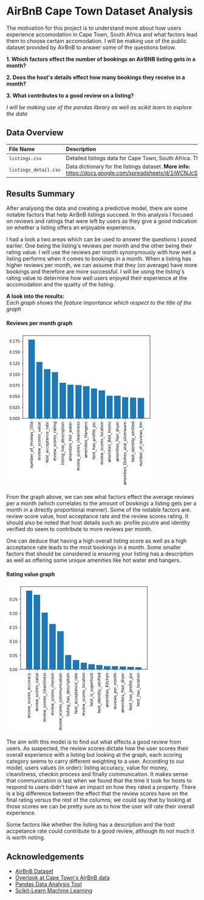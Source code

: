 # AirBnB Cape Town Dataset Analysis

The motivation for this project is to understand more about how users experience accomodation in Cape Town, South Africa and what factors lead them to choose certain accomodation. I will be making use of the public dataset provided by AirBnB to answer some of the questions below.

**1. Which factors effect the number of bookings an AirBNB listing gets in a month?**

**2. Does the host's details effect how many bookings they receive in a month?**

**3. What contributes to a good review on a listing?**

_I will be making use of the pandas library as well as scikit learn to explore the data_

## Data Overview

| File Name             | Description                                                                                                                                                      |
| :-------------------- | :--------------------------------------------------------------------------------------------------------------------------------------------------------------- |
| `listings.csv`        | Detailed listings data for Cape Town, South Africa. This is the primary dataset used.                                                                            |
| `listings_detail.csv` | Data dictionary for the listings dataset. **More info:** https://docs.google.com/spreadsheets/d/1iWCNJcSutYqpULSQHlNyGInUvHg2BoUGoNRIGa6Szc4/edit#gid=1322284596 |

## Results Summary

After analysing the data and creating a predictive model, there are some notable factors that help AirBnB listings succeed. In this analysis I focused on reviews and ratings that were left by users as they give a good indication on whether a listing offers an enjoyable experience.

I had a look a two areas which can be used to answer the questions I posed earlier. One being the listing's reviews per month and the other being their rating value. I will use the reviews per month synonymously with how well a listing performs when it comes to bookings in a month. When a listing has higher reviews per month, we can assume that they (on average) have more bookings and therefore are more successful. I will be using the listing's rating value to determine how well users enjoyed their experience at the accomodation and the quality of the listing.

**A look into the results:**\
_Each graph shows the feature importance which respect to the title of the graph_

#### Reviews per month graph

![Feature scores for Listing Reviews per Month](graphs/output_41_0.jpg)

From the graph above, we can see what factors effect the average reviews per a month (which correlates to the amount of bookings a listing gets per a month in a directly proportional manner). Some of the notable factors are: review score value, host acceptance rate and the review scores rating. It should also be noted that host details such as: profile picutre and identity verified do seem to contribute to more reviews per month.

One can deduce that having a high overall listing score as well as a high acceptance rate leads to the most bookings in a month. Some smaller factors that should be considered is ensuring your listing has a description as well as offering some unique amenities like hot water and hangers.

#### Rating value graph

![Feature scores for Listing Rating](graphs/output_45_0.jpg)

The aim with this model is to find out what effects a good review from users. As suspected, the review scores dictate how the user scores their overall experience with a listing but looking at the graph, each scoring category seems to carry different weighting to a user. According to our model, users values (in order): listing accuracy, value for money, cleaniliness, checkin process and finally communication. It makes sense that communication is last when we found that the time it took for hosts to respond to users didn't have an impact on how they rated a property. There is a big difference between the effect that the review scores have on the final rating versus the rest of the columns; we could say that by looking at those scores we can be pretty sure as to how the user will rate their overall experience.

Some factors like whether the listing has a description and the host accpetance rate could contribute to a good review, although its not much it is worth noting.

## Acknowledgements

- [AirBnB Dataset](http://insideairbnb.com/get-the-data/)
- [Overlook at Cape Town's AirBnB data](http://insideairbnb.com/cape-town/)
- [Pandas Data Analysis Tool](https://pandas.pydata.org/docs/)
- [Scikit-Learn Machine Learning](https://scikit-learn.org/stable/)
